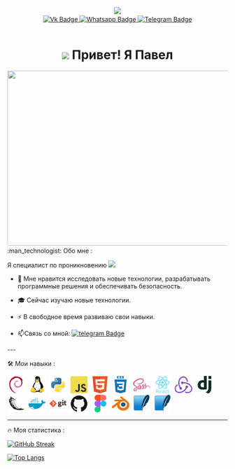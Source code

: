 <div id="header" align="center">
  <img src="https://media.giphy.com/media/Vh1KrUr6Tvl1RFYYk6/giphy.gif" width="300"/>

  <div id="badges" align="center">
    <a href="https://vk.com/pavitves">
      <img src="https://img.shields.io/badge/Vk-blue?style=for-the-badge&logo=Vk&logoColor=white" alt="Vk Badge"/>
    </a>
      <a href="https://api.whatsapp.com/send?phone=89157020675">
      <img src="https://img.shields.io/badge/whatsapp-green?style=for-the-badge&logo=whatsapp&logoColor=white" alt="Whatsapp Badge"/>
    </a>
    <a href="https://t.me/Pusha_azure">
      <img src="https://img.shields.io/badge/Telegram-blue?style=for-the-badge&logo=Telegram&logoColor=white" alt="Telegram Badge"/>
    </a>
  </div>
   
  <img src="https://komarev.com/ghpvc/?username=Pavel253&style=flat-square&color=blue" alt=""/>
    
  <h1>
    <img src="https://media.giphy.com/media/hvRJCLFzcasrR4ia7z/giphy.gif" width="40px"/>
    Привет! Я Павел
  </h1>

  <div align="center">
    <img src="https://7themes.su/_ph/66/694359572.png?1705266283" width="600" height="400"/>
  </div>
</div>

<div id='main' align="start">
  :man_technologist: Обо мне :
  
  Я специалист по проникновению <img src="https://media.giphy.com/media/WUlplcMpOCEmTGBtBW/giphy.gif" width="30">

  - :telescope: Мне нравится исследовать новые технологии, разрабатывать программные решения и обеспечивать безопасность.

  - :mortar_board: Сейчас изучаю новые технологии.
  
  - :zap: В свободное время развиваю свои навыки.
  
  - :mailbox:Связь со мной: [![telegram Badge](https://img.shields.io/badge/Telegram-blue?style=for-the-badge&logo=Telegram&logoColor=white)](https://t.me/Pusha_azure)
</div>

<div id='footer' aling='start'>
  ---

  :hammer_and_wrench: Мои навыки :

  <div>
    <img src="https://github.com/devicons/devicon/blob/master/icons/debian/debian-original.svg" title="debian" **alt="debian" width="40" height="40"/>&nbsp;
    <img src="https://github.com/devicons/devicon/blob/master/icons/linux/linux-original.svg" title="linux" **alt="linux" width="40" height="40"/>&nbsp;
    <img src="https://github.com/devicons/devicon/blob/master/icons/python/python-original.svg" title="Python" alt="Python" width="40" height="40"/>&nbsp;
    <img src="https://github.com/devicons/devicon/blob/master/icons/javascript/javascript-original.svg" title="JavaScript" alt="JavaScript" width="40" height="40"/>&nbsp;
    <img src="https://github.com/devicons/devicon/blob/master/icons/html5/html5-original.svg" title="HTML5" alt="HTML" width="40" height="40"/>&nbsp;
    <img src="https://github.com/devicons/devicon/blob/master/icons/css3/css3-plain-wordmark.svg"  title="CSS3" alt="CSS" width="40" height="40"/>&nbsp;
    <img src="https://github.com/devicons/devicon/blob/master/icons/sass/sass-original.svg" title="sass" **alt="sass" width="40" height="40"/>&nbsp;
    <img src="https://github.com/devicons/devicon/blob/master/icons/react/react-original-wordmark.svg" title="React" alt="React" width="40" height="40"/>&nbsp;
    <img src="https://github.com/devicons/devicon/blob/master/icons/redux/redux-original.svg" title="Redux" alt="Redux " width="40" height="40"/>&nbsp;
    <img src="https://github.com/devicons/devicon/blob/master/icons/django/django-plain.svg" title="dj" **alt="dl" width="40" height="40"/>&nbsp;
    <img src="https://github.com/devicons/devicon/blob/master/icons/flask/flask-original.svg" title="flask" **alt="flask" width="40" height="40"/>&nbsp;
    <img src="https://github.com/devicons/devicon/blob/master/icons/docker/docker-plain.svg" title="docker" **alt="docker" width="40" height="40"/>&nbsp;
    <img src="https://github.com/devicons/devicon/blob/master/icons/git/git-original-wordmark.svg" title="Git" **alt="Git" width="40" height="40"/>&nbsp;
    <img src="https://github.com/devicons/devicon/blob/master/icons/github/github-original.svg" title="github" **alt="github" width="40" height="40"/>&nbsp;
    <img src="https://github.com/devicons/devicon/blob/master/icons/figma/figma-original.svg" title="figma" **alt="figma" width="40" height="40"/>&nbsp;
    <img src="https://github.com/devicons/devicon/blob/master/icons/blender/blender-original.svg" title="blender" **alt="blender" width="40" height="40"/>&nbsp;
    <img src="https://github.com/devicons/devicon/blob/master/icons/sqlite/sqlite-original.svg" title="sqlite" **alt="sqlite" width="40" height="40"/>&nbsp;
    <img src="https://github.com/devicons/devicon/blob/master/icons/sqlite/sqlite-original.svg" title="sqlite" **alt="sqlite" width="40" height="40"/>&nbsp;
  </div>

  ---

  :fire: Моя статистика :

  
  [![GitHub Streak](http://github-readme-streak-stats.herokuapp.com?user=Pavel253&theme=radical&background=141321)](https://git.io/streak-stats)
      
  [![Top Langs](https://github-readme-stats.vercel.app/api/top-langs/?username=Pavel253&layout=compact&theme=radical)](https://github.com/anuraghazra/github-readme-stats)

  
</div>

